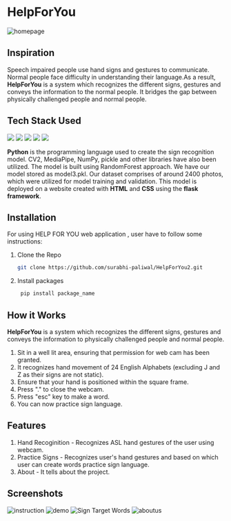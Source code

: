 # HelpForYou
![homepage](https://user-images.githubusercontent.com/98030516/231335479-a9c47919-82b7-4e31-9b1e-26168c97ed73.jpeg)
## Inspiration
Speech impaired people use hand signs and gestures to communicate. Normal people face difficulty in understanding their language.As a result, **HelpForYou** is a system which recognizes the different signs, gestures and conveys the information to the normal people. It bridges the gap between physically challenged people and
normal people.
                 
## Tech Stack Used
<img src="https://img.shields.io/badge/Python-ColourCode?logo=python&logoColor=yellow&style=ShieldStyle" />    <img src="https://img.shields.io/badge/HTML-ColourCode?logo=HTML&logoColor=orange&style=ShieldStyle" />    <img src="https://img.shields.io/badge/CSS-ColourCode?logo=CSS&logoColor=blue&style=ShieldStyle" />    <img src="https://img.shields.io/badge/flask-ColourCode?logo=flask&logoColor=yellow&style=ShieldStyle" />   <img src="https://img.shields.io/badge/javascript-ColourCode?logo=javascript&logoColor=orange&style=ShieldStyle" />

**Python** is the programming language used to create the sign recognition model. CV2, MediaPipe, NumPy, pickle and other libraries have also been utilized. The model is built using RandomForest approach. We have our model stored as model3.pkl. Our dataset comprises of around 2400 photos, which were utilized for model training and validation. 
  This model is deployed on a website created with **HTML** and **CSS** using the **flask framework**.
  
  ## Installation
  For using HELP FOR YOU web application , user have to follow some instructions:
  1. Clone the Repo
     ```sh
     git clone https://github.com/surabhi-paliwal/HelpForYou2.git
     ```
 2. Install packages
    ```sh
     pip install package_name
     ```
 
 ## How it Works
**HelpForYou** is a system which recognizes the different signs, gestures and conveys the information to  physically challenged people and normal people.
1. Sit in a well lit area, ensuring that permission for web cam has been granted.
2. It recognizes hand movement of 24 English Alphabets (excluding J and Z as their signs are not static).
3. Ensure that your hand is positioned within the square frame.
4. Press "." to close the webcam.
5. Press "esc" key to make a word.
6. You can now practice sign language.  


  ## Features
  1. Hand Recoginition - Recognizes ASL hand gestures of the user using webcam.
  2. Practice Signs - Recognizes user's hand gestures and based on which user can create words practice sign language.
  3. About - It tells about the project.
  
  ## Screenshots
  ![instruction](https://user-images.githubusercontent.com/98030516/231341880-eb8f8978-b848-4d1c-881c-ccd52a1677ac.png)
  ![demo](https://user-images.githubusercontent.com/98030516/231341920-e737b8d7-5e52-4b43-8709-cb9c5aecfec7.png)
  ![Sign Target Words](https://user-images.githubusercontent.com/91132355/231346982-5b10dab0-5048-4f8f-9338-01b0537f3a86.png)
  ![aboutus](https://user-images.githubusercontent.com/98030516/231341957-ed0d59cf-599a-4242-8842-337d0fcdc52d.png)



  
  
